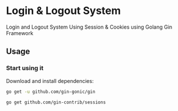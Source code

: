 # Login & Logout System
Login and Logout System Using Session & Cookies using Golang Gin Framework

## Usage

### Start using it

Download and install dependencies:

```bash
go get -u github.com/gin-gonic/gin
```

```bash
go get github.com/gin-contrib/sessions
```
